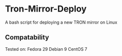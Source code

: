 # Tron-Mirror-Deploy
A bash script for deploying a new TRON mirror on Linux

## Compatability
Tested on:
Fedora 29
Debian 9
CentOS 7
